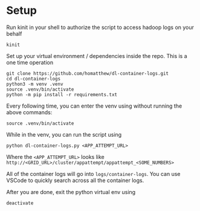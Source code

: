 # Setup
Run kinit in your shell to authorize the script to access hadoop logs on your behalf
```
kinit
```
Set up your virtual environment / dependencies inside the repo. This is a one time operation
```
git clone https://github.com/homatthew/dl-container-logs.git
cd dl-container-logs
python3 -m venv .venv
source .venv/bin/activate
python -m pip install -r requirements.txt
```

Every following time, you can enter the venv using without running the above commands:
```
source .venv/bin/activate
```

While in the venv, you can run the script using
```
python dl-container-logs.py <APP_ATTEMPT_URL>
```
Where the `<APP_ATTEMPT_URL>` looks like `http://<GRID_URL>/cluster/appattempt/appattempt_<SOME_NUMBERS>`

All of the container logs will go into `logs/container-logs`. You can use VSCode to quickly search across all the container logs.

After you are done, exit the python virtual env using
```
deactivate
```
